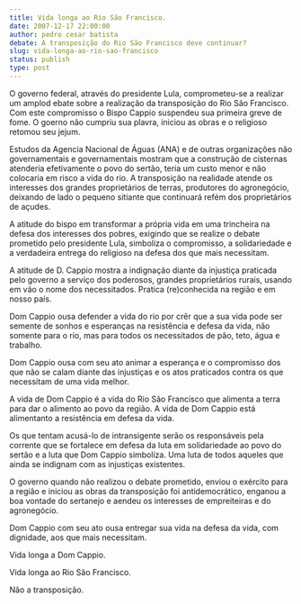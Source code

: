 ```yaml
---
title: Vida longa ao Rio São Francisco.
date: 2007-12-17 22:00:00
author: pedro cesar batista
debate: A transposição do Rio São Francisco deve continuar?
slug: vida-longa-ao-rio-sao-francisco
status: publish 
type: post
---
```


O governo federal, através do presidente Lula, comprometeu-se a realizar um amplod ebate sobre a realização da transposição do Rio São Francisco. Com este compromisso o Bispo Cappio suspendeu sua primeira greve de fome. O goerno não cumpriu sua plavra, iniciou as obras e o religioso retomou seu jejum.  

Estudos da Agencia Nacional de Águas (ANA) e de outras organizações não governamentais e governamentais mostram que a construção de cisternas atenderia efetivamente o povo do sertão, teria um custo menor e não colocaria em risco a vida do rio. A transposição na realidade atende os interesses dos grandes proprietários de terras, produtores do agronegócio, deixando de lado o pequeno sitiante que continuará refém dos proprietários de açudes.  

A atitude do bispo em transformar a própria vida em uma trincheira na defesa dos interesses dos pobres, exigindo que se realize o debate prometido pelo presidente Lula, simboliza o compromisso, a solidariedade e a verdadeira entrega do religioso na defesa dos que mais necessitam.   

  

A atitude de D. Cappio mostra a indignação diante da injustiça praticada pelo governo a serviço dos poderosos, grandes proprietários rurais, usando em vão o nome dos necessitados. Pratica (re)conhecida na região e em nosso país.  

  

Dom Cappio ousa defender a vida do rio por crêr que a sua vida pode ser semente de sonhos e esperanças na resistência e defesa da vida, não somente para o rio, mas para todos os necessitados de pão, teto, água e trabalho.   

  

Dom Cappio ousa com seu ato animar a esperança e o compromisso dos que não se calam diante das injustiças e os atos praticados contra os que necessitam de uma vida melhor.  

  

A vida de Dom Cappio é a vida do Rio São Francisco que alimenta a terra para dar o alimento ao povo da região. A vida de Dom Cappio está alimentanto a resistência em defesa da vida.  

  

Os que tentam acusá-lo de intransigente serão os responsáveis pela corrente que se fortalece em defesa da luta em solidariedade ao povo do sertão e a luta que Dom Cappio simboliza. Uma luta de todos aqueles que ainda se indignam com as injustiças existentes.  

O governo quando não realizou o debate prometido, enviou o exército para a região e iniciou as obras da transposição foi antidemocrático, enganou a boa vontade do sertanejo e aendeu os interesses de empreiteiras e do agronegócio.  

  

Dom Cappio com seu ato ousa entregar sua vida na defesa da vida, com dignidade, aos que mais necessitam.   

  

Vida longa a Dom Cappio.  

  

Vida longa ao Rio São Francisco.  

Não a transposição.
